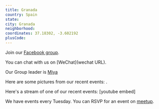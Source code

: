 ```yaml
---
title: Granada
country: Spain
state: 
city: Granada
neighborhood: 
coordinates: 37.18302, -3.602192
plusCode:
---
```

Join our [Facebook group](https://www.facebook.com/groups/free.code.camp.spain.granada).

You can chat with us on [WeChat](wechat URL).

Our Group leader is [Miya](freecodecamp.org/miya)

Here are some pictures from our recent events:
![]().

Here's a stream of one of our recent events:
[youtube embed]

We have events every Tuesday. You can RSVP for an event on [meetup](meetupurl).
